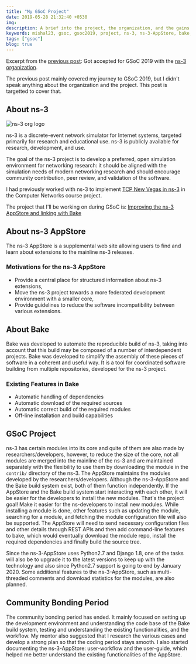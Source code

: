 ```yaml
---
title: "My GSoC Project"
date: 2019-05-28 21:32:40 +0530
img:
description: A brief into the project, the organization, and the gains out of the community bonding period.
keywords: mishal23, gsoc, gsoc2019, project, ns-3, ns-3-AppStore, bake, open-source, tcp-nv
tags: ["gsoc"]
blog: true
---
```


Excerpt from the [previous post](../journey-to-gsoc-2019): Got accepted for GSoC 2019 with the [ns-3 organization][ns3-gsoc].

The previous post mainly covered my journey to GSoC 2019, but I didn't speak anything about the organization and the project. This post is targetted to cover that.

## About ns-3

![ns-3 org logo](./images/ns-3.png)

ns-3 is a discrete-event network simulator for Internet systems, targeted primarily for research and educational use. ns-3 is publicly available for research, development, and use.

The goal of the ns-3 project is to develop a preferred, open simulation environment for networking research: it should be aligned with the simulation needs of modern networking research and should encourage community contribution, peer review, and validation of the software.

I had previously worked with ns-3 to implement [TCP New Vegas in ns-3][tcp-newvegas] in the Computer Networks course project.

The project that I'll be working on during GSoC is: [Improving the ns-3 AppStore and linking with Bake][gsoc-project]

## About ns-3 AppStore

The ns-3 AppStore is a supplemental web site allowing users to find and learn about extensions to the mainline ns-3 releases.

### Motivations for the ns-3 AppStore

- Provide a central place for structured information about ns-3 extensions,
- Move the ns-3 project towards a more federated development environment with a smaller core,
- Provide guidelines to reduce the software incompatibility between various extensions.

## About Bake

Bake was developed to automate the reproducible build of ns-3, taking into account that this build may be composed of a number of interdependent projects. Bake was developed to simplify the assembly of these pieces of software in a coherent and useful way. It is a tool for coordinated software building from multiple repositories, developed for the ns-3 project.

### Existing Features in Bake

- Automatic handling of dependencies
- Automatic download of the required sources
- Automatic correct build of the required modules
- Off-line installation and build capabilities

## GSoC Project

ns-3 has certain modules into its core and quite of them are also made by researchers/developers, however, to reduce the size of the core, not all modules are merged into the mainline of the ns-3 and are maintained separately with the flexibility to use them by downloading the module in the `contrib/` directory of the ns-3. The AppStore maintains the modules developed by the researchers/developers. Although the ns-3-AppStore and the Bake build system exist, both of them function independently. If the AppStore and the Bake build system start interacting with each other, it will be easier for the developers to install the new modules. That's the project goal! Make it easier for the ns-developers to install new modules. While installing a module is done, other features such as updating the module, searching for a module, and fetching the module configuration file will also be supported. The AppStore will need to send necessary configuration files and other details through REST APIs and then add command-line features to bake, which would eventually download the module repo, install the required dependencies and finally build the source tree.

Since the ns-3-AppStore uses Python2.7 and Django 1.8, one of the tasks will also be to upgrade it to the latest versions to keep up with the technology and also since Python2.7 support is going to end by January 2020. Some additional features to the ns-3-AppStore, such as multi-threaded comments and download statistics for the modules, are also planned.

## Community Bonding Period

The community bonding period has ended. It mainly focused on setting up the development environment and understanding the code base of the Bake build system, testing and understanding the existing functionalities, and the workflow. My mentor also suggested that I research the various cases and develop a strong plan so that the coding period stays smooth. I also started documenting the ns-3-AppStore: user-workflow and the user-guide, which helped me better understand the existing functionalities of the AppStore.

[ns3-gsoc]: https://summerofcode.withgoogle.com/organizations/4845767460651008/
[gsoc-project]: https://summerofcode.withgoogle.com/projects/#5385832846852096
[tcp-newvegas]: https://github.com/mishal23/Implementation-of-TCP-New-Vegas-in-ns3/
